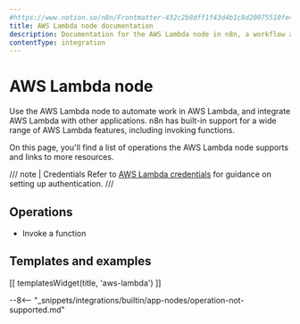 ```yaml
---
#https://www.notion.so/n8n/Frontmatter-432c2b8dff1f43d4b1c8d20075510fe4
title: AWS Lambda node documentation
description: Documentation for the AWS Lambda node in n8n, a workflow automation platform. Includes details of operations and configuration, and links to examples and credentials information.
contentType: integration
---
```


# AWS Lambda node

Use the AWS Lambda node to automate work in AWS Lambda, and integrate AWS Lambda with other applications. n8n has built-in support for a wide range of AWS Lambda features, including invoking functions.

On this page, you'll find a list of operations the AWS Lambda node supports and links to more resources.

/// note | Credentials
Refer to [AWS Lambda credentials](/integrations/builtin/credentials/aws/) for guidance on setting up authentication. 
///

## Operations

* Invoke a function

## Templates and examples

<!-- see https://www.notion.so/n8n/Pull-in-templates-for-the-integrations-pages-37c716837b804d30a33b47475f6e3780 -->
[[ templatesWidget(title, 'aws-lambda') ]]

--8<-- "_snippets/integrations/builtin/app-nodes/operation-not-supported.md"

